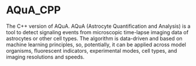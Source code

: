 # AQuA_CPP
The C++ version of AQuA. 
AQuA (Astrocyte Quantification and Analysis) is a tool to detect signaling events from microscopic time-lapse imaging data of astrocytes or other cell types. The algorithm is data-driven and based on machine learning principles, so, potentially, it can be applied across model organisms, fluorescent indicators, experimental modes, cell types, and imaging resolutions and speeds.
